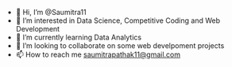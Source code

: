 - 👋 Hi, I’m @Saumitra11
- 👀 I’m interested in Data Science, Competitive Coding and Web Development
- 🌱 I’m currently learning Data Analytics 
- 💞️ I’m looking to collaborate on some web develpoment projects
- 📫 How to reach me saumitrapathak11@gmail.com

<!---
Saumitra11/Saumitra11 is a ✨ special ✨ repository because its `README.md` (this file) appears on your GitHub profile.
You can click the Preview link to take a look at your changes.
--->
